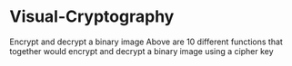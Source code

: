 # Visual-Cryptography
Encrypt and decrypt a binary image
Above are 10 different functions that together would encrypt and decrypt a binary image using a cipher key
